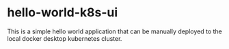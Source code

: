 # hello-world-k8s-ui

This is a simple hello world application that can be manually deployed to the local docker desktop kubernetes cluster.
